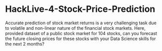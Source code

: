 # HackLive-4-Stock-Price-Prediction
Accurate prediction of stock market returns is a very challenging task due to volatile and non-linear nature of the financial stock markets.   Here,  provided dataset of a public stock market for 104 stocks, can you forecast the future closing prices for these stocks with your Data Science skills for the next 2 months?
